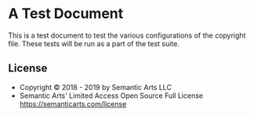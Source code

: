 # A Test Document

This is a test document to test the various configurations of the copyright file. These tests will be run as a part of the test suite.

## License

- Copyright © 2018 - 2019 by Semantic Arts LLC
- Semantic Arts' Limited Access Open Source Full License https://semanticarts.com/license
